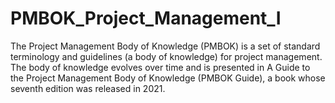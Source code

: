 # PMBOK_Project_Management_I
The Project Management Body of Knowledge (PMBOK) is a set of standard terminology and guidelines (a body of knowledge) for project management. The body of knowledge evolves over time and is presented in A Guide to the Project Management Body of Knowledge (PMBOK Guide), a book whose seventh edition was released in 2021. 
